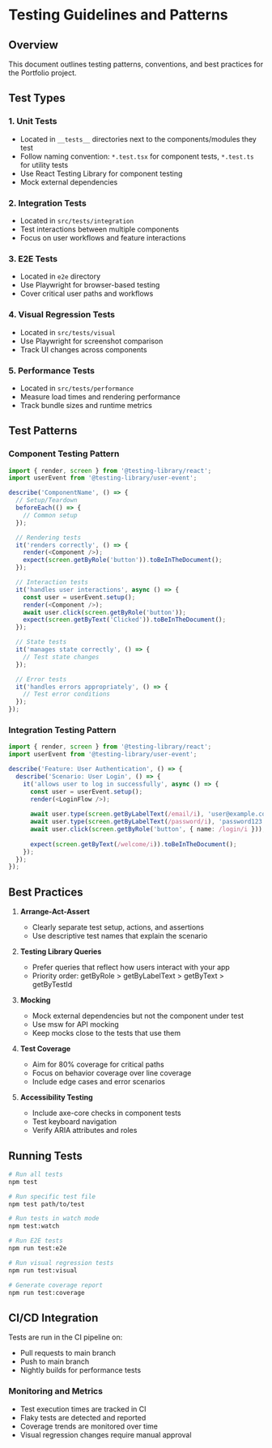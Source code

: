 # Testing Guidelines and Patterns

## Overview

This document outlines testing patterns, conventions, and best practices for the Portfolio project.

## Test Types

### 1. Unit Tests
- Located in `__tests__` directories next to the components/modules they test
- Follow naming convention: `*.test.tsx` for component tests, `*.test.ts` for utility tests
- Use React Testing Library for component testing
- Mock external dependencies

### 2. Integration Tests
- Located in `src/tests/integration`
- Test interactions between multiple components
- Focus on user workflows and feature interactions

### 3. E2E Tests
- Located in `e2e` directory
- Use Playwright for browser-based testing
- Cover critical user paths and workflows

### 4. Visual Regression Tests
- Located in `src/tests/visual`
- Use Playwright for screenshot comparison
- Track UI changes across components

### 5. Performance Tests
- Located in `src/tests/performance`
- Measure load times and rendering performance
- Track bundle sizes and runtime metrics

## Test Patterns

### Component Testing Pattern
```typescript
import { render, screen } from '@testing-library/react';
import userEvent from '@testing-library/user-event';

describe('ComponentName', () => {
  // Setup/Teardown
  beforeEach(() => {
    // Common setup
  });

  // Rendering tests
  it('renders correctly', () => {
    render(<Component />);
    expect(screen.getByRole('button')).toBeInTheDocument();
  });

  // Interaction tests
  it('handles user interactions', async () => {
    const user = userEvent.setup();
    render(<Component />);
    await user.click(screen.getByRole('button'));
    expect(screen.getByText('Clicked')).toBeInTheDocument();
  });

  // State tests
  it('manages state correctly', () => {
    // Test state changes
  });

  // Error tests
  it('handles errors appropriately', () => {
    // Test error conditions
  });
});
```

### Integration Testing Pattern
```typescript
import { render, screen } from '@testing-library/react';
import userEvent from '@testing-library/user-event';

describe('Feature: User Authentication', () => {
  describe('Scenario: User Login', () => {
    it('allows user to log in successfully', async () => {
      const user = userEvent.setup();
      render(<LoginFlow />);
      
      await user.type(screen.getByLabelText(/email/i), 'user@example.com');
      await user.type(screen.getByLabelText(/password/i), 'password123');
      await user.click(screen.getByRole('button', { name: /login/i }));
      
      expect(screen.getByText(/welcome/i)).toBeInTheDocument();
    });
  });
});
```

## Best Practices

1. **Arrange-Act-Assert**
   - Clearly separate test setup, actions, and assertions
   - Use descriptive test names that explain the scenario

2. **Testing Library Queries**
   - Prefer queries that reflect how users interact with your app
   - Priority order: getByRole > getByLabelText > getByText > getByTestId

3. **Mocking**
   - Mock external dependencies but not the component under test
   - Use msw for API mocking
   - Keep mocks close to the tests that use them

4. **Test Coverage**
   - Aim for 80% coverage for critical paths
   - Focus on behavior coverage over line coverage
   - Include edge cases and error scenarios

5. **Accessibility Testing**
   - Include axe-core checks in component tests
   - Test keyboard navigation
   - Verify ARIA attributes and roles

## Running Tests

```bash
# Run all tests
npm test

# Run specific test file
npm test path/to/test

# Run tests in watch mode
npm test:watch

# Run E2E tests
npm run test:e2e

# Run visual regression tests
npm run test:visual

# Generate coverage report
npm run test:coverage
```

## CI/CD Integration

Tests are run in the CI pipeline on:
- Pull requests to main branch
- Push to main branch
- Nightly builds for performance tests

### Monitoring and Metrics

- Test execution times are tracked in CI
- Flaky tests are detected and reported
- Coverage trends are monitored over time
- Visual regression changes require manual approval
